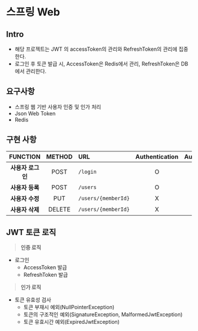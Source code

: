 # 스프링 Web

## Intro

- 해당 프로젝트는 JWT 의 accessToken의 관리와 RefreshToken의 관리에 집중한다.
- 로그인 후 토큰 발급 시, AccessToken은 Redis에서 관리, RefreshToken은 DB에서 관리한다.

## 요구사항

- 스프링 웹 기반 사용자 인증 및 인가 처리
- Json Web Token
- Redis

## 구현 사항

|FUNCTION|METHOD|URL|Authentication|Authorization|
|:---:|:---:|:---|:---:|:---:|
|**사용자 로그인**|POST|`/login`|O|X|
|**사용자 등록**|POST|`/users`|O|X|
|**사용자 수정**|PUT|`/users/{memberId}`|X|O|
|**사용자 삭제**|DELETE|`/users/{memberId}`|X|O|

## JWT 토큰 로직

> **인증 로직**

- 로그인
	- AccessToken 발급
	- RefreshToken 발급

> **인가 로직**

- 토큰 유효성 검사
	- 토큰 부재시 예외(NullPointerException)
	- 토큰의 구조적인 예외(SignatureException, MalformedJwtException)
	- 토큰 유효시간 예외(ExpiredJwtException)
